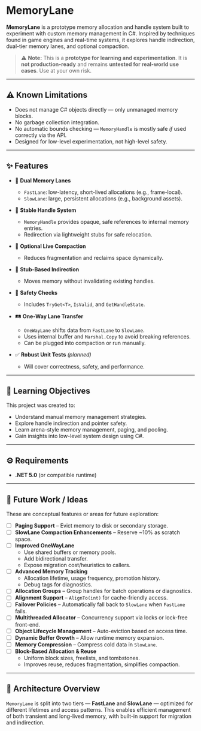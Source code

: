 # MemoryLane

**MemoryLane** is a prototype memory allocation and handle system built to experiment with custom memory management in C#. Inspired by techniques found in game engines and real-time systems, it explores handle indirection, dual-tier memory lanes, and optional compaction.

> ⚠️ **Note:** This is a **prototype for learning and experimentation**. It is **not production-ready** and remains **untested for real-world use cases**. Use at your own risk.

---

## ⚠️ Known Limitations

- Does not manage C# objects directly — only unmanaged memory blocks.
- No garbage collection integration.
- No automatic bounds checking — `MemoryHandle` is mostly safe *if* used correctly via the API.
- Designed for low-level experimentation, not high-level safety.

---

## ✨ Features

- 🧠 **Dual Memory Lanes**  
  - `FastLane`: low-latency, short-lived allocations (e.g., frame-local).  
  - `SlowLane`: large, persistent allocations (e.g., background assets).

- 🔁 **Stable Handle System**  
  - `MemoryHandle` provides opaque, safe references to internal memory entries.  
  - Redirection via lightweight stubs for safe relocation.

- 🧹 **Optional Live Compaction**  
  - Reduces fragmentation and reclaims space dynamically.

- 🔄 **Stub-Based Indirection**  
  - Moves memory without invalidating existing handles.

- 🧪 **Safety Checks**  
  - Includes `TryGet<T>`, `IsValid`, and `GetHandleState`.

- 🛤️ **One-Way Lane Transfer**  
  - `OneWayLane` shifts data from `FastLane` to `SlowLane`.  
  - Uses internal buffer and `Marshal.Copy` to avoid breaking references.  
  - Can be plugged into compaction or run manually.

- ✅ **Robust Unit Tests** *(planned)*  
  - Will cover correctness, safety, and performance.

---

## 🎯 Learning Objectives

This project was created to:

- Understand manual memory management strategies.
- Explore handle indirection and pointer safety.
- Learn arena-style memory management, paging, and pooling.
- Gain insights into low-level system design using C#.

---

## ⚙️ Requirements

- **.NET 5.0** (or compatible runtime)

---

## 🧭 Future Work / Ideas

These are conceptual features or areas for future exploration:

- [ ] **Paging Support** – Evict memory to disk or secondary storage.  
- [ ] **SlowLane Compaction Enhancements** – Reserve ~10% as scratch space.  
- [ ] **Improved OneWayLane**  
  - Use shared buffers or memory pools.  
  - Add bidirectional transfer.  
  - Expose migration cost/heuristics to callers.  
- [ ] **Advanced Memory Tracking**  
  - Allocation lifetime, usage frequency, promotion history.  
  - Debug tags for diagnostics.  
- [ ] **Allocation Groups** – Group handles for batch operations or diagnostics.  
- [ ] **Alignment Support** – `AlignTo(int)` for cache-friendly access.  
- [ ] **Failover Policies** – Automatically fall back to `SlowLane` when `FastLane` fails.  
- [ ] **Multithreaded Allocator** – Concurrency support via locks or lock-free front-end.  
- [ ] **Object Lifecycle Management** – Auto-eviction based on access time.  
- [ ] **Dynamic Buffer Growth** – Allow runtime memory expansion.  
- [ ] **Memory Compression** – Compress cold data in `SlowLane`.  
- [ ] **Block-Based Allocation & Reuse**  
  - Uniform block sizes, freelists, and tombstones.  
  - Improves reuse, reduces fragmentation, simplifies compaction.

---

## 📐 Architecture Overview

`MemoryLane` is split into two tiers — **FastLane** and **SlowLane** — optimized for different lifetimes and access patterns. This enables efficient management of both transient and long-lived memory, with built-in support for migration and indirection.

